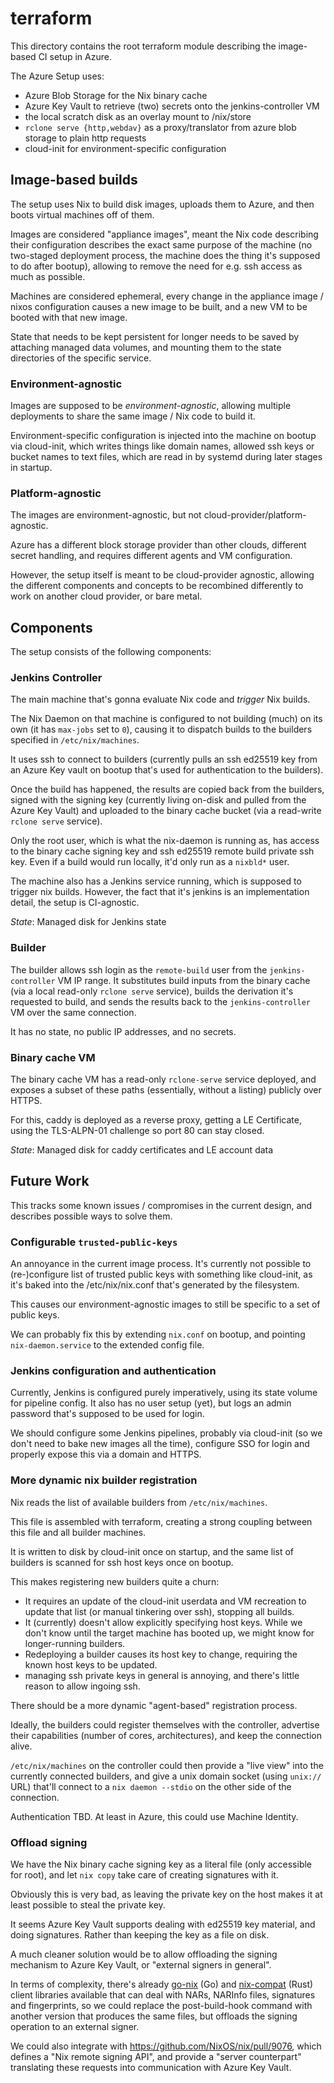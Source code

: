 <!--
SPDX-FileCopyrightText: 2022-2024 TII (SSRC) and the Ghaf contributors
SPDX-License-Identifier: CC-BY-SA-4.0
-->

# terraform

This directory contains the root terraform module describing the image-based CI
setup in Azure.

The Azure Setup uses:

 - Azure Blob Storage for the Nix binary cache
 - Azure Key Vault to retrieve (two) secrets onto the jenkins-controller VM
 - the local scratch disk as an overlay mount to /nix/store
 - `rclone serve {http,webdav}` as a proxy/translator from azure blob storage to
   plain http requests
 - cloud-init for environment-specific configuration

## Image-based builds
The setup uses Nix to build disk images, uploads them to Azure, and then boots
virtual machines off of them.

Images are considered "appliance images", meant the Nix code describing their
configuration describes the exact same purpose of the machine (no two-staged
deployment process, the machine does the thing it's supposed to do after
bootup), allowing to remove the need for e.g. ssh access as much as possible.

Machines are considered ephemeral, every change in the appliance image / nixos
configuration causes a new image to be built, and a new VM to be booted with
that new image.

State that needs to be kept persistent for longer needs to be saved by attaching
managed data volumes, and mounting them to the state directories of the specific
service.

### Environment-agnostic
Images are supposed to be *environment-agnostic*, allowing multiple deployments
to share the same image / Nix code to build it.

Environment-specific configuration is injected into the machine on bootup via
cloud-init, which writes things like domain names, allowed ssh keys or bucket
names to text files, which are read in by systemd during later stages in
startup.

### Platform-agnostic
The images are environment-agnostic, but not cloud-provider/platform-agnostic.

Azure has a different block storage provider than other clouds, different secret
handling, and requires different agents and VM configuration.

However, the setup itself is meant to be cloud-provider agnostic, allowing the
different components and concepts to be recombined differently to work on
another cloud provider, or bare metal.


## Components
The setup consists of the following components:

### Jenkins Controller
The main machine that's gonna evaluate Nix code and *trigger* Nix builds.

The Nix Daemon on that machine is configured to not building (much) on its own
(it has `max-jobs` set to `0`), causing it to dispatch builds to the builders
specified in `/etc/nix/machines`.

It uses ssh to connect to builders (currently pulls an ssh ed25519 key from an
Azure Key vault on bootup that's used for authentication to the builders).

Once the build has happened, the results are copied back from the builders,
signed with the signing key (currently living on-disk and pulled from the Azure
Key Vault) and uploaded to the binary cache bucket (via a read-write `rclone
serve` service).

Only the root user, which is what the nix-daemon is running as, has access to
the binary cache signing key and ssh ed25519 remote build private ssh key.
Even if a build would run locally, it'd only run as a `nixbld*` user.

The machine also has a Jenkins service running, which is supposed to trigger
nix builds. However, the fact that it's jenkins is an implementation detail, the
setup is CI-agnostic.

*State*: Managed disk for Jenkins state

### Builder
The builder allows ssh login as the `remote-build` user from the
`jenkins-controller` VM IP range. It substitutes build inputs from the binary
cache (via a local read-only `rclone serve` service), builds the derivation it's
requested to build, and sends the results back to the `jenkins-controller` VM
over the same connection.

It has no state, no public IP addresses, and no secrets.

### Binary cache VM
The binary cache VM has a read-only `rclone-serve` service deployed, and exposes
a subset of these paths (essentially, without a listing) publicly over HTTPS.

For this, caddy is deployed as a reverse proxy, getting a LE Certificate, using
the TLS-ALPN-01 challenge so port 80 can stay closed.

*State*: Managed disk for caddy certificates and LE account data

## Future Work

This tracks some known issues / compromises in the current design, and describes
possible ways to solve them.

### Configurable `trusted-public-keys`
An annoyance in the current image process. It's currently not possible to
(re-)configure list of trusted public keys with something like cloud-init, as
it's baked into the /etc/nix/nix.conf that's generated by the filesystem.

This causes our environment-agnostic images to still be specific to a set of
public keys.

We can probably fix this by extending `nix.conf` on bootup, and pointing
`nix-daemon.service` to the extended config file.

### Jenkins configuration and authentication
Currently, Jenkins is configured purely imperatively, using its state volume for
pipeline config. It also has no user setup (yet), but logs an admin password
that's supposed to be used for login.

We should configure some Jenkins pipelines, probably via cloud-init (so we don't
need to bake new images all the time), configure SSO for login and properly
expose this via a domain and HTTPS.

### More dynamic nix builder registration
Nix reads the list of available builders from `/etc/nix/machines`.

This file is assembled with terraform, creating a strong coupling between this
file and all builder machines.

It is written to disk by cloud-init once on startup, and the same list of
builders is scanned for ssh host keys once on bootup.

This makes registering new builders quite a churn:

 - It requires an update of the cloud-init userdata and VM recreation to update
   that list (or manual tinkering over ssh), stopping all builds.
 - It (currently) doesn't allow explicitly specifying host keys.
   While we don't know until the target machine has booted up, we might know for
   longer-running builders.
 - Redeploying a builder causes its host key to change, requiring the known host
   keys to be updated.
 - managing ssh private keys in general is annoying, and there's little reason
   to allow ingoing ssh.

There should be a more dynamic "agent-based" registration process.

Ideally, the builders could register themselves with the controller, advertise
their capabilities (number of cores, architectures), and keep the connection alive.

`/etc/nix/machines` on the controller could then provide a "live view" into
the currently connected builders, and give a unix domain socket (using `unix://
` URL) that'll connect to a `nix daemon --stdio` on the other side of the
connection.

Authentication TBD. At least in Azure, this could use Machine Identity.

### Offload signing
We have the Nix binary cache signing key as a literal file (only accessible for
root), and let `nix copy` take care of creating signatures with it.

Obviously this is very bad, as leaving the private key on the host makes it at
least possible to steal the private key.

It seems Azure Key Vault supports dealing with ed25519 key material, and doing
signatures. Rather than keeping the key as a file on disk.

A much cleaner solution would be to allow offloading the signing mechanism to
Azure Key Vault, or "external signers in general".

In terms of complexity, there's already
[go-nix](https://github.com/nix-community/go-nix) (Go) and
[nix-compat](https://cs.tvl.fyi/depot/-/tree/tvix/nix-compat/src) (Rust) client
libraries available that can deal with NARs, NARInfo files, signatures and
fingerprints, so we could replace the post-build-hook command with another
version that produces the same files, but offloads the signing operation to an
external signer.

We could also integrate with https://github.com/NixOS/nix/pull/9076, which
defines a "Nix remote signing API", and provide a "server counterpart"
translating these requests into communication with Azure Key Vault.
